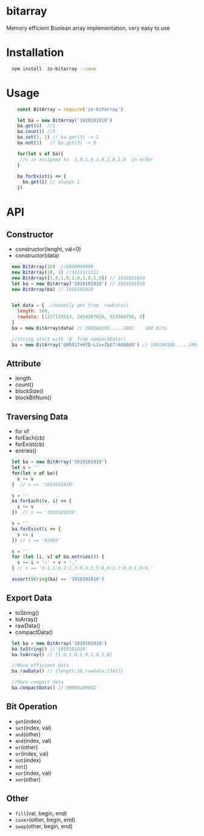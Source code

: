# bitarray
Memory efficient Boolean array implementation, very easy to use

# Installation
```sh
  npm install  zo-bitarray --save
```

# Usage
```js
    const BitArray = require('zo-bitarray')  

    let ba = new BitArray('1010101010')
    ba.get(0)  //1
    ba.count() //5
    ba.set(3, 1) // ba.get(3) -> 1
    ba.not(3)   // ba.get(3) -> 0

    for(let v of ba){
     //v is assigned to  1,0,1,0,1,0,1,0,1,0  in order
    }
    
    ba.forExist(i => {
      ba.get(i) // always 1
    })
```

# API
##  Constructor
- constructor(lenght, val=0)
- constructor(data)
```js
  new BitArray(10)  //0000000000
  new BitArray(10, 1) //1111111111
  new BitArray([1,0,1,0,1,0,1,0,1,0]) // 1010101010
  let ba = new BitArray('1010101010') // 1010101010
  new BitArray(ba) // 1010101010


  let data = {  //Usually get from  rawData()
    length: 100,
    rawdata: [1227133513, 2454267026, 613566756, 9]
  }
  ba = new BitArray(data) // 100100100.....1001    100 bits  

  //string start with '@' from compactData()
  ba = new BitArray('@0001fnHfD-L1u=Zb$7!A00009') // 100100100.....1001    100 bits  
```
## Attribute
- length
- count()
- blockSize()
- blockBitNum()

## Traversing Data
- for of
- forEach(cb)
- forExist(cb)
- entries()
```js
  let ba = new BitArray('1010101010')
  let s = ''
  for(let v of ba){
    s += v
  }  // s == '1010101010'

  s = ''
  ba.forEach((v, i) => {
    s += v
  })  // s == '1010101010'

  s = ''
  ba.forExist(i => {
    s += i
  }) // s == '02468'

  s = ''
  for (let [i, v] of ba.entries()) {
    s += i + ':' + v + ','
  } // s == '0:1,1:0,2:1,3:0,4:1,5:0,6:1,7:0,8:1,9:0,'

  assert(String(ba) == '1010101010')
```

## Export Data
- toString()
- toArray()
- rawData()
- compactData()
```js
  let ba = new BitArray('1010101010') 
  ba.toString() //'1010101010'
  ba.toArray() // [1,0,1,0,1,0,1,0,1,0]

  //More efficient data
  ba.rawData() // {length:10,rawdata:[341]}

  //More compact data 
  ba.compactData() //'@0000a00041'
```
##  Bit Operation
- `get`(index)
- `set`(index, val)
- `and`(other)
- `and`(index, val)
- `or`(other)
- `or`(index, val)
- `not`(index)
- `not`() 
- `xor`(index, val)
- `xor`(other)

## Other
- `fill`(val, begin, end)
- `cover`(other, begin, end)
- `swap`(other, begin, end)